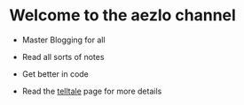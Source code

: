 # Welcome to the aezlo channel

 * Master Blogging for all
 
 * Read all sorts of notes
 
 * Get better in code
 
 * Read the [telltale](//athelo.net/b/telltale) page for more details
